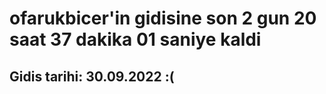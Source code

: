 # ofarukbicer'in gidisine son 2 gun 20 saat 37 dakika 01 saniye kaldi

## Gidis tarihi: 30.09.2022 :(